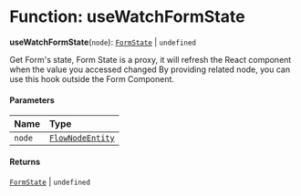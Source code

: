 # Function: useWatchFormState

**useWatchFormState**(`node`): [`FormState`](/auto-docs/fixed-layout-editor/interfaces/FormState.md) | `undefined`

Get Form's state, Form State is a proxy, it will refresh the React component when the value you accessed changed
By providing related node, you can use this hook outside the Form Component.

#### Parameters

| Name | Type |
| :------ | :------ |
| `node` | [`FlowNodeEntity`](/auto-docs/fixed-layout-editor/classes/FlowNodeEntity-1.md) |

#### Returns

[`FormState`](/auto-docs/fixed-layout-editor/interfaces/FormState.md) | `undefined`
